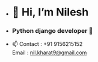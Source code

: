 - <h1>👋 Hi, I’m Nilesh
-  <h3>   Python django developer 🚀   
- 📫 Contact : +91 9156215152 <br> Email : nil.kharat9@gmail.com

<!---
nileshkharat-git/nileshkharat-git is a ✨ special ✨ repository because its `README.md` (this file) appears on your GitHub profile.
You can click the Preview link to take a look at your changes.
--->

